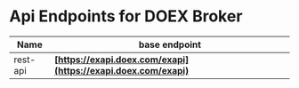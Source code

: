 # Api Endpoints for DOEX Broker

Name | base endpoint
------------ | ------------
rest-api | **[https://exapi.doex.com/exapi](https://exapi.doex.com/exapi)**